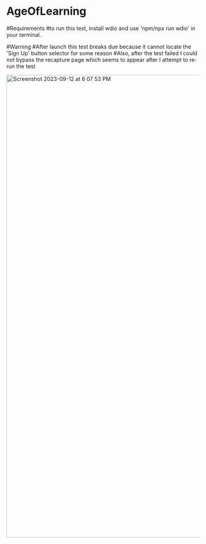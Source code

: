 # AgeOfLearning

#Requirements
#to run this test, install wdio and use 'npm/npx run wdio' in your terminal.

#Warning
#After launch this test breaks due because it cannot locate the 'Sign Up' button selector for some reason
#Also, after the test failed I could not bypass the recapture page which seems to appear after I attempt to re-run the test

<img width="1207" alt="Screenshot 2023-09-12 at 6 07 53 PM" src="https://github.com/bedominic25/AgeOfLearning/assets/10980373/11bc4738-e500-4577-a5a1-43e452389a38">
